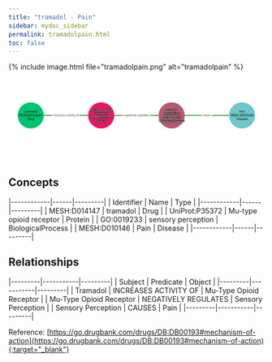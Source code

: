 ```yaml
---
title: "tramadol - Pain"
sidebar: mydoc_sidebar
permalink: tramadolpain.html
toc: false 
---
```


{% include image.html file="tramadolpain.png" alt="tramadolpain" %}![Path Visualization](/images/tramadolpain.png)

## Concepts

|------------|------|---------|
| Identifier | Name | Type    |
|------------|------|---------|
| MESH:D014147 | tramadol | Drug |
| UniProt:P35372 | Mu-type opioid receptor | Protein |
| GO:0019233 | sensory perception | BiologicalProcess |
| MESH:D010146 | Pain | Disease |
|------------|------|---------|

## Relationships

|---------|-----------|---------|
| Subject | Predicate | Object  |
|---------|-----------|---------|
| Tramadol | INCREASES ACTIVITY OF | Mu-Type Opioid Receptor |
| Mu-Type Opioid Receptor | NEGATIVELY REGULATES | Sensory Perception |
| Sensory Perception | CAUSES | Pain |
|---------|-----------|---------|

Reference: [https://go.drugbank.com/drugs/DB:DB00193#mechanism-of-action](https://go.drugbank.com/drugs/DB:DB00193#mechanism-of-action){:target="_blank"}